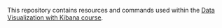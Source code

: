 This repository contains resources and commands used within the [Data Visualization with Kibana course](https://l.codingexplained.com/r/kibana-course?src=github).